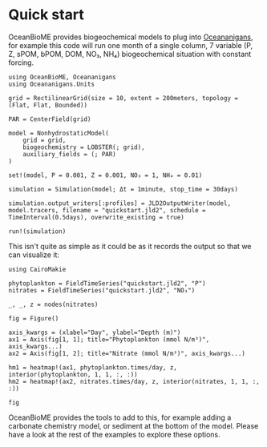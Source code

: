 # Quick start

OceanBioME provides biogeochemical models to plug into [Oceananigans](https://github.com/CliMA/Oceananigans.jl), for example this code will run one month of a single column, 7 variable (P, Z, sPOM, bPOM, DOM, NO₃, NH₄) biogeochemical situation with constant forcing.

```@example quickstart
using OceanBioME, Oceananigans
using Oceananigans.Units

grid = RectilinearGrid(size = 10, extent = 200meters, topology = (Flat, Flat, Bounded))

PAR = CenterField(grid)

model = NonhydrostaticModel(
    grid = grid,
    biogeochemistry = LOBSTER(; grid),
    auxiliary_fields = (; PAR)
)

set!(model, P = 0.001, Z = 0.001, NO₃ = 1, NH₄ = 0.01)

simulation = Simulation(model; Δt = 1minute, stop_time = 30days)

simulation.output_writers[:profiles] = JLD2OutputWriter(model, model.tracers, filename = "quickstart.jld2", schedule = TimeInterval(0.5days), overwrite_existing = true)

run!(simulation)
```

This isn't quite as simple as it could be as it records the output so that we can visualize it:

```@example quickstart
using CairoMakie

phytoplankton = FieldTimeSeries("quickstart.jld2", "P")
nitrates = FieldTimeSeries("quickstart.jld2", "NO₃")

_, _, z = nodes(nitrates)

fig = Figure()

axis_kwargs = (xlabel="Day", ylabel="Depth (m)")
ax1 = Axis(fig[1, 1]; title="Phytoplankton (mmol N/m³)", axis_kwargs...)
ax2 = Axis(fig[1, 2]; title="Nitrate (mmol N/m³)", axis_kwargs...)

hm1 = heatmap!(ax1, phytoplankton.times/day, z, interior(phytoplankton, 1, 1, :, :))
hm2 = heatmap!(ax2, nitrates.times/day, z, interior(nitrates, 1, 1, :, :))

fig
```

OceanBioME provides the tools to add to this, for example adding a carbonate chemistry model, or sediment at the bottom of the model. Please have a look at the rest of the examples to explore these options.
